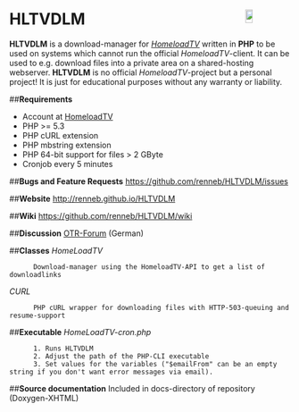HLTVDLM <a href="https://flattr.com/submit/auto?user_id=renne&url=http://renneb.github.io/HLTVDLM&title=HLTVDLM&language=PHP&tags=github&category=software"><img src="http://api.flattr.com/button/flattr-badge-large.png" height="24em" width="16%" align="right"/></a>
=======

<b>HLTVDLM</b> is a download-manager for <a href="http://www.homeloadtv.com/" alt="HomeloadTV"><i>HomeloadTV</i></a> written in <b>PHP</b> to be used on systems which cannot run the official <i>HomeloadTV</i>-client.
It can be used to e.g. download files into a private area on a shared-hosting webserver.
<b>HLTVDLM</b> is no official <i>HomeloadTV</i>-project but a personal project! It is just for educational purposes without any warranty or liability.

##**Requirements**
* Account at [HomeloadTV](http://www.homeloadtv.com/)
* PHP >= 5.3
* PHP cURL extension
* PHP mbstring extension
* PHP 64-bit support for files > 2 GByte
* Cronjob every 5 minutes

##**Bugs and Feature Requests**
https://github.com/renneb/HLTVDLM/issues

##**Website**
http://renneb.github.io/HLTVDLM

##**Wiki**
https://github.com/renneb/HLTVDLM/wiki

##**Discussion**
[OTR-Forum](http://www.otrforum.com/showthread.php?62869-Api&p=348681#post348681) (German)

##**Classes**
_HomeLoadTV_

          Download-manager using the HomeloadTV-API to get a list of downloadlinks
_CURL_

          PHP cURL wrapper for downloading files with HTTP-503-queuing and resume-support

##**Executable**
_HomeLoadTV-cron.php_

          1. Runs HLTVDLM
          2. Adjust the path of the PHP-CLI executable
          3. Set values for the variables ("$emailFrom" can be an empty string if you don't want error messages via email).


##**Source documentation**
Included in docs-directory of repository (Doxygen-XHTML)
